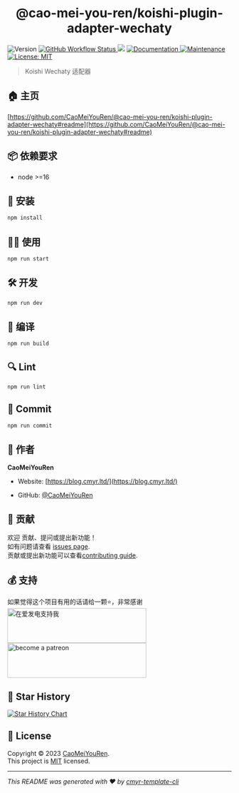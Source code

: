 <h1 align="center">@cao-mei-you-ren/koishi-plugin-adapter-wechaty </h1>
<p>
  <img alt="Version" src="https://img.shields.io/badge/version-0.1.0-blue.svg?cacheSeconds=2592000" />
  <a href="https://github.com/CaoMeiYouRen/@cao-mei-you-ren/koishi-plugin-adapter-wechaty/actions?query=workflow%3ARelease" target="_blank">
    <img alt="GitHub Workflow Status" src="https://img.shields.io/github/actions/workflow/status/CaoMeiYouRen/@cao-mei-you-ren/koishi-plugin-adapter-wechaty/release.yml?branch=master">
  </a>
  <img src="https://img.shields.io/badge/node-%3E%3D16-blue.svg" />
  <a href="https://github.com/CaoMeiYouRen/@cao-mei-you-ren/koishi-plugin-adapter-wechaty#readme" target="_blank">
    <img alt="Documentation" src="https://img.shields.io/badge/documentation-yes-brightgreen.svg" />
  </a>
  <a href="https://github.com/CaoMeiYouRen/@cao-mei-you-ren/koishi-plugin-adapter-wechaty/graphs/commit-activity" target="_blank">
    <img alt="Maintenance" src="https://img.shields.io/badge/Maintained%3F-yes-green.svg" />
  </a>
  <a href="https://github.com/CaoMeiYouRen/@cao-mei-you-ren/koishi-plugin-adapter-wechaty/blob/master/LICENSE" target="_blank">
    <img alt="License: MIT" src="https://img.shields.io/badge/License-MIT-yellow.svg" />
  </a>
</p>


> Koishi Wechaty 适配器

## 🏠 主页

[https://github.com/CaoMeiYouRen/@cao-mei-you-ren/koishi-plugin-adapter-wechaty#readme](https://github.com/CaoMeiYouRen/@cao-mei-you-ren/koishi-plugin-adapter-wechaty#readme)


## 📦 依赖要求


- node >=16

## 🚀 安装

```sh
npm install
```

## 👨‍💻 使用

```sh
npm run start
```

## 🛠️ 开发

```sh
npm run dev
```

## 🔧 编译

```sh
npm run build
```

## 🔍 Lint

```sh
npm run lint
```

## 💾 Commit

```sh
npm run commit
```


## 👤 作者


**CaoMeiYouRen**

* Website: [https://blog.cmyr.ltd/](https://blog.cmyr.ltd/)

* GitHub: [@CaoMeiYouRen](https://github.com/CaoMeiYouRen)


## 🤝 贡献

欢迎 贡献、提问或提出新功能！<br />如有问题请查看 [issues page](https://github.com/CaoMeiYouRen/@cao-mei-you-ren/koishi-plugin-adapter-wechaty/issues). <br/>贡献或提出新功能可以查看[contributing guide](https://github.com/CaoMeiYouRen/@cao-mei-you-ren/koishi-plugin-adapter-wechaty/blob/master/CONTRIBUTING.md).

## 💰 支持

如果觉得这个项目有用的话请给一颗⭐️，非常感谢
<a href="https://afdian.net/@CaoMeiYouRen">
  <img src="https://cdn.jsdelivr.net/gh/CaoMeiYouRen/image-hosting-01@master/images/202306192324870.png" width="312px" height="78px" alt="在爱发电支持我">
</a>
<a href="https://patreon.com/CaoMeiYouRen">
    <img src="https://cdn.jsdelivr.net/gh/CaoMeiYouRen/image-hosting-01@master/images/202306142054108.svg" width="312px" height="78px" alt="become a patreon"/>
</a>

## 🌟 Star History

[![Star History Chart](https://api.star-history.com/svg?repos=CaoMeiYouRen/@cao-mei-you-ren/koishi-plugin-adapter-wechaty&type=Date)](https://star-history.com/#CaoMeiYouRen/@cao-mei-you-ren/koishi-plugin-adapter-wechaty&Date)

## 📝 License

Copyright © 2023 [CaoMeiYouRen](https://github.com/CaoMeiYouRen).<br />
This project is [MIT](https://github.com/CaoMeiYouRen/@cao-mei-you-ren/koishi-plugin-adapter-wechaty/blob/master/LICENSE) licensed.

***
_This README was generated with ❤️ by [cmyr-template-cli](https://github.com/CaoMeiYouRen/cmyr-template-cli)_
